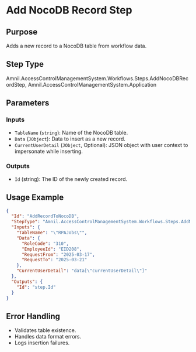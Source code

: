 # Add NocoDB Record Step

## Purpose
Adds a new record to a NocoDB table from workflow data.

## Step Type
Amnil.AccessControlManagementSystem.Workflows.Steps.AddNocoDBRecordStep, Amnil.AccessControlManagementSystem.Application

## Parameters

### Inputs
- `TableName` (`string`): Name of the NocoDB table.
- `Data` (`JObject`): Data to insert as a new record.
- `CurrentUserDetail` (`JObject`, Optional): JSON object with user context to impersonate while inserting.

### Outputs
- `Id` (string): The ID of the newly created record.

## Usage Example
```json
{
  "Id": "AddRecordToNocoDB",
  "StepType": "Amnil.AccessControlManagementSystem.Workflows.Steps.AddNocoDBRecordStep, Amnil.AccessControlManagementSystem.Application",
  "Inputs": {
    "TableName": "\"RPAJobs\"",
    "Data": {
      "RoleCode": "310",
      "EmployeeId": "EID208",
      "RequestFrom": "2025-03-17",
      "RequestTo": "2025-03-21"
    },
    "CurrentUserDetail": "data[\"currentUserDetail\"]"
  },
  "Outputs": {
    "Id": "step.Id"
  }
}
```

## Error Handling
- Validates table existence.
- Handles data format errors.
- Logs insertion failures.